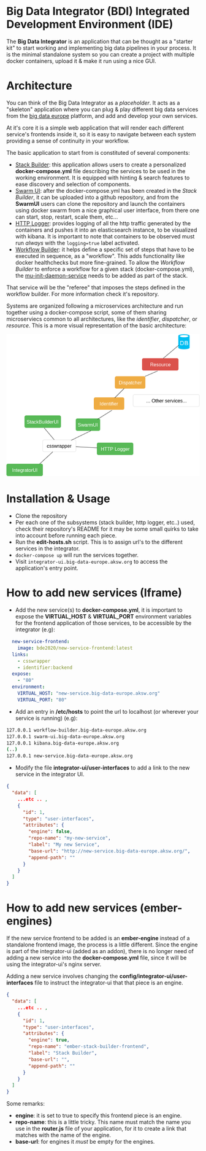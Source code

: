 # Big Data Integrator (BDI) Integrated Development Environment (IDE)

The **Big Data Integrator** is an application that can be thought as a "starter kit" to start working and implementing big data pipelines in your process. It is the minimal standalone system so you can create a project with multiple docker containers, upload it & make it run using a nice GUI.

# Architecture

You can think of the Big Data Integrator as a *placeholder*. It acts as a "skeleton" application where you can plug & play different big data services from the [big data europe](https://github.com/big-data-europe) platform, and add and develop your own services.

At it's core it is a simple web application that will render each different service's frontends inside it, so it is easy to navigate between each system providing a sense of continuity in your workflow.

The basic application to start from is constituted of several components:

  * [Stack Builder](https://github.com/big-data-europe/app-stack-builder): this application allows users to create a personalized **docker-compose.yml** file describing the services to be used in the working environment. It is equipped with hinting & search features to ease discovery and selection of components.
  * [Swarm UI](https://github.com/big-data-europe/app-swarm-ui): after the docker-compose.yml has been created in the *Stack Builder*, it can be uploaded into a github repository, and from the **SwarmUI** users can clone the repository and launch the containers using docker swarm from a nice graphical user interface, from there one can start, stop, restart, scale them, etc...
  * [HTTP Logger](https://github.com/big-data-europe/app-http-logger): provides logging of all the http traffic generated by the containers and pushes it into an elasticsearch instance, to be visualized with kibana. It is important to note that containers to be observed must run *always* with the `logging=true` label activated.
  * [Workflow Builder](https://github.com/big-data-europe/app-pipeline-builder): it helps define a specific set of steps that have to be executed in sequence, as a "workflow". This adds functionality like docker healthchecks but more fine-grained. To allow the *Workflow Builder* to enforce a workflow for a given stack (docker-compose.yml), the [mu-init-daemon-service](https://github.com/big-data-europe/mu-init-daemon-service) needs to be added as part of the stack.

  That service will be the "referee" that imposes the steps defined in the workflow builder. For more information check it's repository.


Systems are organized following a microservices architecture and run together using a docker-compose script, some of them sharing microserviecs common to all architectures, like the *identifier*, *dispatcher*, or *resource*. This is a more visual representation of the basic architecture:


  ![bdi-arch.png](bdi-arch.png)


# Installation & Usage

  * Clone the repository
  * Per each one of the subsystems (stack builder, http logger, etc..) used, check their repository's README for it may be some small quirks to take into account before running each piece.
  * Run the **edit-hosts.sh** script. This is to assign url's to the different services in the integrator.
  * `docker-compose up` will run the services together.
  * Visit `integrator-ui.big-data-europe.aksw.org` to access the application's entry point.


# How to add new services (Iframe)

  * Add the new service(s) to **docker-compose.yml**, it is important to expose the **VIRTUAL_HOST** & **VIRTUAL_PORT** environment variables for the frontend application of those services, to be accessible by the integrator (e.g):

  ```yml
    new-service-frontend:
      image: bde2020/new-service-frontend:latest
    links:
      - csswrapper
      - identifier:backend
    expose:
      - "80"
    environment:
      VIRTUAL_HOST: "new-service.big-data-europe.aksw.org"
      VIRTUAL_PORT: "80"
  ```

  * Add an entry in **/etc/hosts** to point the url to localhost (or wherever your service is running) (e.g):

  ```sh
  127.0.0.1 workflow-builder.big-data-europe.aksw.org
  127.0.0.1 swarm-ui.big-data-europe.aksw.org
  127.0.0.1 kibana.big-data-europe.aksw.org
  (..)
  127.0.0.1 new-service.big-data-europe.aksw.org
  ```

  * Modify the file **integrator-ui/user-interfaces** to add a link to the new service in the integrator UI.

  ```json
  {
    "data": [
      ...etc .. ,
      {
        "id": 1,
        "type": "user-interfaces",
        "attributes": {
          "engine": false,
          "repo-name": "my-new-service",
          "label": "My new Service",
          "base-url": "http://new-service.big-data-europe.aksw.org/",
          "append-path": ""
        }
      }
    ]
  }
  ```


# How to add new services (ember-engines)

If the new service frontend to be added is an **ember-engine** instead of a standalone frontend image, the process is a little different. Since the engine is part of the integrator-ui (added as an addon), there is no longer need of adding a new service into the **docker-compose.yml** file, since it will be using the integrator-ui's nginx server.

Adding a new service involves changing the **config/integrator-ui/user-interfaces** file to instruct the integrator-ui that that piece is an engine.

```json
{
  "data": [
    ...etc .. ,
    {
      "id": 1,
      "type": "user-interfaces",
      "attributes": {
        "engine": true,
        "repo-name": "ember-stack-builder-frontend",
        "label": "Stack Builder",
        "base-url": "",
        "append-path": ""
      }
    }
  ]
}
```

Some remarks:

  * **engine**: it is set to true to specify this frontend piece is an engine.
  * **repo-name**: this is a little tricky. This name must match the name you use in the **router.js** file of your application, for it to create a link that matches with the name of the engine.
  * **base-url**: for engines it *must* be empty for the engines.

